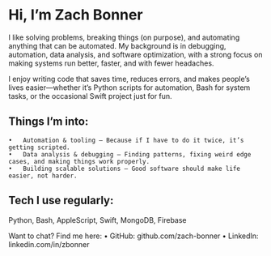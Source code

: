 # Hi, I’m Zach Bonner

I like solving problems, breaking things (on purpose), and automating anything that can be automated. My background is in debugging, automation, data analysis, and software optimization, with a strong focus on making systems run better, faster, and with fewer headaches.

I enjoy writing code that saves time, reduces errors, and makes people’s lives easier—whether it’s Python scripts for automation, Bash for system tasks, or the occasional Swift project just for fun.

## Things I’m into:
	•	Automation & tooling – Because if I have to do it twice, it’s getting scripted.
	•	Data analysis & debugging – Finding patterns, fixing weird edge cases, and making things work properly.
	•	Building scalable solutions – Good software should make life easier, not harder.

## Tech I use regularly:

Python, Bash, AppleScript, Swift, MongoDB, Firebase

Want to chat? Find me here:
	•	GitHub: github.com/zach-bonner
	•	LinkedIn: linkedin.com/in/zbonner


<!---
zach-bonner/zach-bonner is a ✨ special ✨ repository because its `README.md` (this file) appears on your GitHub profile.
You can click the Preview link to take a look at your changes.
--->
